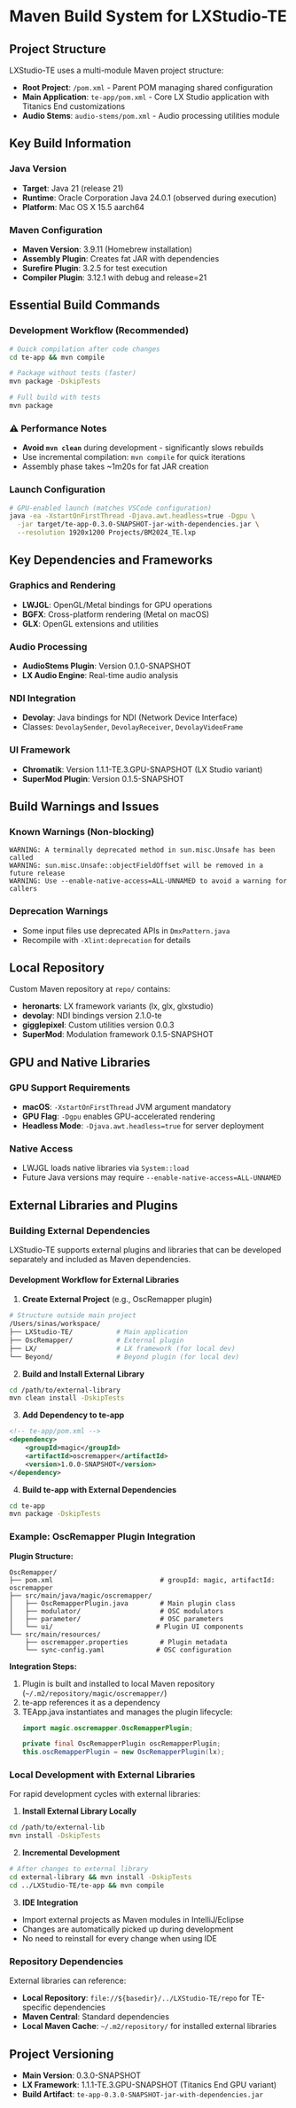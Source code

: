 # Maven Build System for LXStudio-TE

## Project Structure

LXStudio-TE uses a multi-module Maven project structure:

- **Root Project**: `/pom.xml` - Parent POM managing shared configuration
- **Main Application**: `te-app/pom.xml` - Core LX Studio application with Titanics End customizations
- **Audio Stems**: `audio-stems/pom.xml` - Audio processing utilities module

## Key Build Information

### Java Version

- **Target**: Java 21 (release 21)
- **Runtime**: Oracle Corporation Java 24.0.1 (observed during execution)
- **Platform**: Mac OS X 15.5 aarch64

### Maven Configuration

- **Maven Version**: 3.9.11 (Homebrew installation)
- **Assembly Plugin**: Creates fat JAR with dependencies
- **Surefire Plugin**: 3.2.5 for test execution
- **Compiler Plugin**: 3.12.1 with debug and release=21

## Essential Build Commands

### Development Workflow (Recommended)

```bash
# Quick compilation after code changes
cd te-app && mvn compile

# Package without tests (faster)
mvn package -DskipTests

# Full build with tests
mvn package
```

### ⚠️ Performance Notes

- **Avoid `mvn clean`** during development - significantly slows rebuilds
- Use incremental compilation: `mvn compile` for quick iterations
- Assembly phase takes ~1m20s for fat JAR creation

### Launch Configuration

```bash
# GPU-enabled launch (matches VSCode configuration)
java -ea -XstartOnFirstThread -Djava.awt.headless=true -Dgpu \
  -jar target/te-app-0.3.0-SNAPSHOT-jar-with-dependencies.jar \
  --resolution 1920x1200 Projects/BM2024_TE.lxp
```

## Key Dependencies and Frameworks

### Graphics and Rendering

- **LWJGL**: OpenGL/Metal bindings for GPU operations
- **BGFX**: Cross-platform rendering (Metal on macOS)
- **GLX**: OpenGL extensions and utilities

### Audio Processing

- **AudioStems Plugin**: Version 0.1.0-SNAPSHOT
- **LX Audio Engine**: Real-time audio analysis

### NDI Integration

- **Devolay**: Java bindings for NDI (Network Device Interface)
- Classes: `DevolaySender`, `DevolayReceiver`, `DevolayVideoFrame`

### UI Framework

- **Chromatik**: Version 1.1.1-TE.3.GPU-SNAPSHOT (LX Studio variant)
- **SuperMod Plugin**: Version 0.1.5-SNAPSHOT

## Build Warnings and Issues

### Known Warnings (Non-blocking)

```
WARNING: A terminally deprecated method in sun.misc.Unsafe has been called
WARNING: sun.misc.Unsafe::objectFieldOffset will be removed in a future release
WARNING: Use --enable-native-access=ALL-UNNAMED to avoid a warning for callers
```

### Deprecation Warnings

- Some input files use deprecated APIs in `DmxPattern.java`
- Recompile with `-Xlint:deprecation` for details

## Local Repository

Custom Maven repository at `repo/` contains:

- **heronarts**: LX framework variants (lx, glx, glxstudio)
- **devolay**: NDI bindings version 2.1.0-te
- **gigglepixel**: Custom utilities version 0.0.3
- **SuperMod**: Modulation framework 0.1.5-SNAPSHOT

## GPU and Native Libraries

### GPU Support Requirements

- **macOS**: `-XstartOnFirstThread` JVM argument mandatory
- **GPU Flag**: `-Dgpu` enables GPU-accelerated rendering
- **Headless Mode**: `-Djava.awt.headless=true` for server deployment

### Native Access

- LWJGL loads native libraries via `System::load`
- Future Java versions may require `--enable-native-access=ALL-UNNAMED`

## External Libraries and Plugins

### Building External Dependencies

LXStudio-TE supports external plugins and libraries that can be developed separately and included as Maven dependencies.

#### Development Workflow for External Libraries

1. **Create External Project** (e.g., OscRemapper plugin)
```bash
# Structure outside main project
/Users/sinas/workspace/
├── LXStudio-TE/           # Main application
├── OscRemapper/           # External plugin
├── LX/                    # LX framework (for local dev)
└── Beyond/                # Beyond plugin (for local dev)
```

2. **Build and Install External Library**
```bash
cd /path/to/external-library
mvn clean install -DskipTests
```

3. **Add Dependency to te-app**
```xml
<!-- te-app/pom.xml -->
<dependency>
    <groupId>magic</groupId>
    <artifactId>oscremapper</artifactId>
    <version>1.0.0-SNAPSHOT</version>
</dependency>
```

4. **Build te-app with External Dependencies**
```bash
cd te-app
mvn package -DskipTests
```

### Example: OscRemapper Plugin Integration

**Plugin Structure:**
```
OscRemapper/
├── pom.xml                           # groupId: magic, artifactId: oscremapper
├── src/main/java/magic/oscremapper/
│   ├── OscRemapperPlugin.java        # Main plugin class
│   ├── modulator/                    # OSC modulators
│   ├── parameter/                    # OSC parameters
│   └── ui/                          # Plugin UI components
└── src/main/resources/
    ├── oscremapper.properties        # Plugin metadata
    └── sync-config.yaml             # OSC configuration
```

**Integration Steps:**
1. Plugin is built and installed to local Maven repository (`~/.m2/repository/magic/oscremapper/`)
2. te-app references it as a dependency
3. TEApp.java instantiates and manages the plugin lifecycle:
   ```java
   import magic.oscremapper.OscRemapperPlugin;
   
   private final OscRemapperPlugin oscRemapperPlugin;
   this.oscRemapperPlugin = new OscRemapperPlugin(lx);
   ```

### Local Development with External Libraries

For rapid development cycles with external libraries:

1. **Install External Library Locally**
```bash
cd /path/to/external-lib
mvn install -DskipTests
```

2. **Incremental Development**
```bash
# After changes to external library
cd external-library && mvn install -DskipTests
cd ../LXStudio-TE/te-app && mvn compile
```

3. **IDE Integration**
- Import external projects as Maven modules in IntelliJ/Eclipse
- Changes are automatically picked up during development
- No need to reinstall for every change when using IDE

### Repository Dependencies

External libraries can reference:
- **Local Repository**: `file://${basedir}/../LXStudio-TE/repo` for TE-specific dependencies
- **Maven Central**: Standard dependencies
- **Local Maven Cache**: `~/.m2/repository/` for installed external libraries

## Project Versioning

- **Main Version**: 0.3.0-SNAPSHOT
- **LX Framework**: 1.1.1-TE.3.GPU-SNAPSHOT (Titanics End GPU variant)
- **Build Artifact**: `te-app-0.3.0-SNAPSHOT-jar-with-dependencies.jar`

